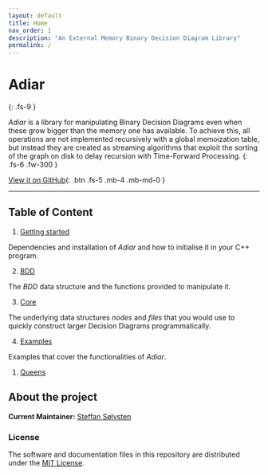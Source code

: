 ```yaml
---
layout: default
title: Home
nav_order: 1
description: "An External Memory Binary Decision Diagram Library"
permalink: /
---
```


# Adiar
{: .fs-9 }

_Adiar_ is a library for manipulating Binary Decision Diagrams even when these
grow bigger than the memory one has available. To achieve this, all operations
are not implemented recursively with a global memoization table, but instead
they are created as streaming algorithms that exploit the sorting of the graph
on disk to delay recursion with Time-Forward Processing.
{: .fs-6 .fw-300 }

[View it on GitHub](https://github.com/ssoelvsten/adiar){: .btn .fs-5 .mb-4 .mb-md-0 }

---

## Table of Content

1. [Getting started](getting_started)

  Dependencies and installation of _Adiar_ and how to initialise it in your C++
  program.

2. [BDD](bdd)

  The _BDD_ data structure and the functions provided to manipulate it.

3. [Core](core)

  The underlying data structures _nodes_ and _files_ that you would use to
  quickly construct larger Decision Diagrams programmatically.

4. [Examples](examples)

  Examples that cover the functionalities of _Adiar_.

  1. [Queens](examples/queens)


## About the project

**Current Maintainer:** [Steffan Sølvsten](mailto:soelvsten@cs.au.dk)

### License
The software and documentation files in this repository are distributed under the
[MIT License](https://github.com/SSoelvsten/adiar/blob/master/LICENSE.md).
